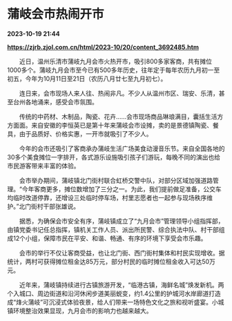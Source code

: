 # 蒲岐会市热闹开市

**2023-10-19 21:44**

**https://zjrb.zjol.com.cn/html/2023-10/20/content_3692485.htm**

　　近日，温州乐清市蒲岐九月会市火热开市，吸引800多家客商，共有摊位1000多个。蒲岐九月会市至今已有500多年历史，往年定于每年农历九月初一至初五，今年为10月11日至21日（农历八月廿七至九月初七）。

　　连日来，会市现场人来人往、热闹非凡。不少人从温州市区、瑞安、乐清，甚至台州各地涌来，感受会市氛围。

　　传统的中药材、木制品，陶瓷、花卉……会市现场商品琳琅满目，囊括生活方方面面。来自安徽的李恒英已是第十年来蒲岐会市设摊，卖的是景德镇陶瓷、餐具，由于品质好、价格实惠，一开市就吸引了不少人。

　　今年的会市还吸引了客商承办蒲岐生活广场美食动漫音乐节。来自全国各地的30多个美食摊位一字排开，各式游乐设施吸引孩子们游玩，每晚不同的演出也给市民游客带来丰富的体验。

　　会市举办期间，蒲岐镇北门街村联合虹桥交警中队，对部分区域加强道路管理。“今年客商更多，摊位数增加了三分之一。为此，我们提前做足准备，公交车均临时改道停靠，还增设三处临时停车场，村里志愿者也一起参与现场秩序维护。”北门街村干部张雄说。

　　据悉，为确保会市安全有序，蒲岐镇成立了“九月会市”管理领导小组指挥部，由镇党委书记任总指挥，镇机关工作人员、派出所民警、综合执法中队、村干部组成12个小组，保障市民在平安、和谐、畅通、有序的环境下享受会市乐趣。

　　会市的举行不仅让客商受益，也让北门街、西门街村集体和村民实现增收。据统计，两村可获得摊位租金达85万元，部分村民的临时摊位租金收入可达50万元。

　　近年来，蒲岐镇持续进行古镇旅游开发，“临港古镇，海鲜名城”焕发新机。两个入城口、周边街道和沿河休闲步道美丽蜕变，约1.4公里的护城河水岸廊道打造成“烽火蒲岐”可沉浸式体验夜景，给人们带来一场特色文化之旅和视听盛宴。小城镇环境整治效果显现，九月会市的影响力也越来越大。